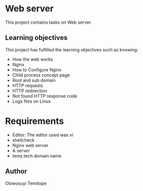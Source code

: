 # Web server 
This project contains tasks on Web server.

## Learning objectives
This project has fulfilled the learning objectives such as knowing:
* How the web works
* Nginx
* How to Configure Nginx
* Child process concept page
* Root and sub domain
* HTTP requests
* HTTP redirection
* Not found HTTP response code
* Logs files on Linux
# Requirements
* Editor: The editor used was vi
* shellcheck
* Nginx web server
* A server
* temz.tech domain name
## Author
Olowosuyi Temitope
